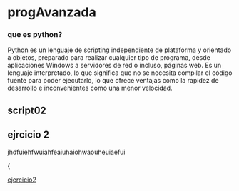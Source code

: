 # progAvanzada
### que es python?
Python es un lenguaje de scripting independiente de plataforma y orientado a objetos, preparado para realizar cualquier tipo de programa, desde aplicaciones Windows a servidores de red o incluso, páginas web. Es un lenguaje interpretado, lo que significa que no se necesita compilar el código fuente para poder ejecutarlo, lo que ofrece ventajas como la rapidez de desarrollo e inconvenientes como una menor velocidad. 



## script02


## ejrcicio 2
jhdfuiehfwuiahfeaiuhaiohwaouheuiaefui

{

[ejercicio2](https://github.com/centeno-a/progAvanzada/blob/master/script02.py)
